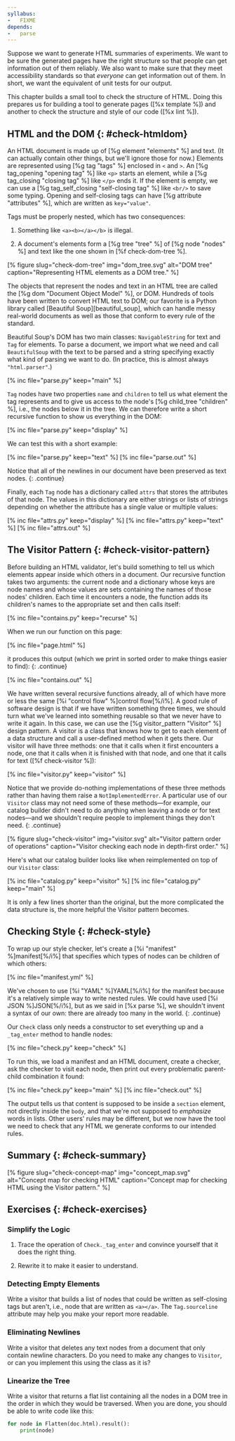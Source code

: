 ```yaml
---
syllabus:
-   FIXME
depends:
-   parse
---
```


Suppose we want to generate HTML summaries of experiments.
We want to be sure the generated pages have the right structure
so that people can get information out of them reliably.
We also want to make sure that they meet accessibility standards
so that *everyone* can get information out of them.
In short,
we want the equivalent of unit tests for our output.

This chapter builds a small tool to check the structure of HTML.
Doing this prepares us for building a tool to generate pages ([%x template %])
and another to check the structure and style of our code ([%x lint %]).

## HTML and the DOM {: #check-htmldom}

An HTML document is made up of [%g element "elements" %] and text.
(It can actually contain other things, but we'll ignore those for now.)
Elements are represented using [%g tag "tags" %] enclosed in `<` and `>`.
An [%g tag_opening "opening tag" %] like `<p>` starts an element,
while a [%g tag_closing "closing tag" %] like `</p>` ends it.
If the element is empty,
we can use a [%g tag_self_closing "self-closing tag" %] like `<br/>`
to save some typing.
Opening and self-closing tags can have [%g attribute "attributes" %],
which are written as `key="value"`.

Tags must be properly nested,
which has two consequences:

1.  Something like `<a><b></a></b>` is illegal.

2.  A document's elements form a [%g tree "tree" %] of [%g node "nodes" %] and text
    like the one shown in [%f check-dom-tree %].

[% figure
   slug="check-dom-tree"
   img="dom_tree.svg"
   alt="DOM tree"
   caption="Representing HTML elements as a DOM tree."
%]

The objects that represent the nodes and text in an HTML tree
are called the [%g dom "Document Object Model" %], or DOM.
Hundreds of tools have been written to convert HTML text to DOM;
our favorite is a Python library called [Beautiful Soup][beautiful_soup],
which can handle messy real-world documents
as well as those that conform to every rule of the standard.

Beautiful Soup's DOM has two main classes:
`NavigableString` for text and `Tag` for elements.
To parse a document,
we import what we need and call `BeautifulSoup` with
the text to be parsed
and a string specifying exactly what kind of parsing we want to do.
(In practice, this is almost always `"html.parser"`.)

[% inc file="parse.py" keep="main" %]

`Tag` nodes have two properties `name` and `children`
to tell us what element the tag represents
and to give us access to the node's [%g child_tree "children" %],
i.e.,
the nodes below it in the tree.
We can therefore write a short recursive function
to show us everything in the DOM:

[% inc file="parse.py" keep="display" %]

We can test this with a short example:

[% inc file="parse.py" keep="text" %]
[% inc file="parse.out" %]

Notice that all of the newlines in our document
have been preserved as text nodes.
{: .continue}

Finally,
each `Tag` node has a dictionary called `attrs`
that stores the attributes of that node.
The values in this dictionary are either strings or lists of strings
depending on whether the attribute has a single value or multiple values:

[% inc file="attrs.py" keep="display" %]
[% inc file="attrs.py" keep="text" %]
[% inc file="attrs.out" %]

## The Visitor Pattern {: #check-visitor-pattern}

Before building an HTML validator,
let's build something to tell us
which elements appear inside which others in a document.
Our recursive function takes two arguments:
the current node and a dictionary
whose keys are node names and whose values are sets
containing the names of those nodes' children.
Each time it encounters a node,
the function adds its children's names to the appropriate set
and then calls itself:

[% inc file="contains.py" keep="recurse" %]

When we run our function on this page:

[% inc file="page.html" %]

it produces this output
(which we print in sorted order to make things easier to find):
{: .continue}

[% inc file="contains.out" %]

We have written several recursive functions already,
all of which have more or less the same [%i "control flow" %]control flow[%/i%].
A good rule of software design is that if we have written something three times,
we should turn what we've learned into something reusable
so that we never have to write it again.
In this case,
we can use the [%g visitor_pattern "Visitor" %] design pattern.
A visitor is a class that knows how to get to each element of a data structure
and call a user-defined method when it gets there.
Our visitor will have three methods:
one that it calls when it first encounters a node,
one that it calls when it is finished with that node,
and one that it calls for text ([%f check-visitor %]):

[% inc file="visitor.py" keep="visitor" %]

Notice that we provide do-nothing implementations of these three methods
rather than having them raise a `NotImplementedError`.
A particular use of our `Visitor` class may not need some of these methods—for example,
our catalog builder didn't need to do anything when leaving a node or for text nodes—and
we shouldn't require people to implement things they don't need.
{: .continue}

[% figure
   slug="check-visitor"
   img="visitor.svg"
   alt="Visitor pattern order of operations"
   caption="Visitor checking each node in depth-first order."
%]

Here's what our catalog builder looks like
when reimplemented on top of our `Visitor` class:

[% inc file="catalog.py" keep="visitor" %]
[% inc file="catalog.py" keep="main" %]

It is only a few lines shorter than the original,
but the more complicated the data structure is,
the more helpful the Visitor pattern becomes.

## Checking Style {: #check-style}

To wrap up our style checker,
let's create a [%i "manifest" %]manifest[%/i%] that specifies
which types of nodes can be children of which others:

[% inc file="manifest.yml" %]

We've chosen to use [%i "YAML" %]YAML[%/i%] for the manifest
because it's a relatively simple way to write nested rules.
We could have used [%i JSON %]JSON[%/i%],
but as we said in [%x parse %],
we shouldn't invent a syntax of our own:
there are already too many in the world.
{: .continue}

Our `Check` class only needs a constructor to set everything up
and a `_tag_enter` method to handle nodes:

[% inc file="check.py" keep="check" %]

To run this,
we load a manifest and an HTML document,
create a checker,
ask the checker to visit each node,
then print out every problematic parent-child combination it found:

[% inc file="check.py" keep="main" %]
[% inc file="check.out" %]

The output tells us that content is supposed to be inside a `section` element,
not directly inside the `body`,
and that we're not supposed to *emphasize* words in lists.
Other users' rules may be different,
but we now have the tool we need
to check that any HTML we generate conforms to our intended rules.

## Summary {: #check-summary}

[% figure
   slug="check-concept-map"
   img="concept_map.svg"
   alt="Concept map for checking HTML"
   caption="Concept map for checking HTML using the Visitor pattern."
%]

## Exercises {: #check-exercises}

### Simplify the Logic

1.  Trace the operation of `Check._tag_enter`
    and convince yourself that it does the right thing.

2.  Rewrite it to make it easier to understand.

### Detecting Empty Elements

Write a visitor that builds a list of nodes
that could be written as self-closing tags but aren't,
i.e.,
node that are written as `<a></a>`.
The `Tag.sourceline` attribute may help you
make your report more readable.

### Eliminating Newlines

Write a visitor that deletes any text nodes from a document
that only contain newline characters.
Do you need to make any changes to `Visitor`,
or can you implement this using the class as it is?

### Linearize the Tree

Write a visitor that returns a flat list containing
all the nodes in a DOM tree
in the order in which they would be traversed.
When you are done,
you should be able to write code like this:

```python
for node in Flatten(doc.html).result():
    print(node)
```
